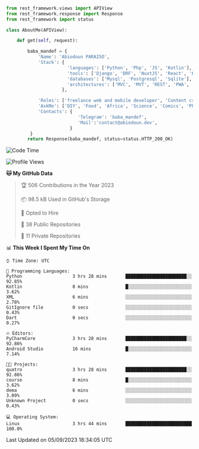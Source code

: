###
```python
from rest_framework.views import APIView
from rest_framework.response import Response
from rest_framework import status

class AboutMe(APIView):

    def get(self, request):

        baba_mandef = {
            'Name': 'Abiodoun PARAISO',
            'Stack': {
                       'languages': ['Python', 'Php', 'JS', 'Kotlin'],
                       'tools': ['Django', 'DRF', 'NuxtJS', 'React', 'Kotlin', 'Electron'],
                       'databases': ['Mysql', 'Postgresql', 'Sqlite'],
                       'architectures': ['MVC', 'MVT', 'REST', 'PWA', 'SPA', 'MicroServices']
                     },

            'Roles': ['freelance web and mobile developer', 'Content creator', 'Teacher', 'Mentor'],
            'AskMe': ['DIY', 'Food', 'Africa', 'Science', 'Comics', 'Photography', 'Tech', 'Programming'],
            'Contacts': {
                           'Telegram': 'baba_mandef',
                           'Mail':'contact@abiodoun.dev',
                        }
         }
        return Response(baba_mandef, status=status.HTTP_200_OK)

```                    

<!--START_SECTION:waka-->
![Code Time](http://img.shields.io/badge/Code%20Time-752%20hrs%2059%20mins-blue)

![Profile Views](http://img.shields.io/badge/Profile%20Views-0-blue)

**🐱 My GitHub Data** 

> 🏆 506 Contributions in the Year 2023
 > 
> 📦 98.5 kB Used in GitHub's Storage 
 > 
> 💼 Opted to Hire
 > 
> 📜 38 Public Repositories 
 > 
> 🔑 11 Private Repositories  
 > 
📊 **This Week I Spent My Time On** 

```text
⌚︎ Time Zone: UTC

💬 Programming Languages: 
Python                   3 hrs 28 mins       ███████████████████████░░   92.85% 
Kotlin                   8 mins              █░░░░░░░░░░░░░░░░░░░░░░░░   3.62% 
XML                      6 mins              ░░░░░░░░░░░░░░░░░░░░░░░░░   2.78% 
GitIgnore file           0 secs              ░░░░░░░░░░░░░░░░░░░░░░░░░   0.43% 
Dart                     0 secs              ░░░░░░░░░░░░░░░░░░░░░░░░░   0.27%

🔥 Editors: 
PyCharmCore              3 hrs 28 mins       ███████████████████████░░   92.86% 
Android Studio           16 mins             █░░░░░░░░░░░░░░░░░░░░░░░░   7.14%

🐱‍💻 Projects: 
quatro                   3 hrs 28 mins       ███████████████████████░░   92.86% 
course                   8 mins              █░░░░░░░░░░░░░░░░░░░░░░░░   3.62% 
dema                     6 mins              ░░░░░░░░░░░░░░░░░░░░░░░░░   3.09% 
Unknown Project          0 secs              ░░░░░░░░░░░░░░░░░░░░░░░░░   0.43%

💻 Operating System: 
Linux                    3 hrs 44 mins       █████████████████████████   100.0%

```


 Last Updated on 05/09/2023 18:34:05 UTC
<!--END_SECTION:waka-->

